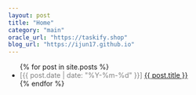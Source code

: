 ```yaml
---
layout: post
title: "Home"
category: "main"
oracle_url: "https://taskify.shop"
blog_url: "https://ijun17.github.io"
---
```


<ul>
  {% for post in site.posts %}
    <li>
      <span style="color:gray;">[{{ post.date | date: "%Y-%m-%d" }}] </span> 
      <a  class="post-link" href="{{ post.url }}">{{ post.title }} </a>
    </li>
{% endfor %}
</ul>

<!--
# 프로젝트

{% capture project1 %}

## 연구실 AR 안전교육 시스템

[배포1(백엔드 테스트 더블)]({{page.blog_url}}/LSA-web) / [배포2]({{page.oracle_url}}/LSA) / [깃허브](https://github.com/ijun17/LSA-web) / [REST API 정의서](https://cyber-mitten-d95.notion.site/LSA-REST-API-df2116c15a564d15acd39837cec2684e)

- 개발인원: 5명
- 개발기간: 2024.03 ~ 2024.07
- 역할: 프론트엔드

이 프로젝트는 AR 기반의 연구실 안전교육 시스템입니다. 사용자가 AR 환경에서 연구 매뉴얼을 직접 작성할 수 있어 맞춤형 안전교육을 받을 수 있는 시스템입니다.

저는 프론트엔드를 담당하여, 브라우저 및 앱의 웹 뷰에서 동작할 반응형 웹을 개발했습니다. 이 과정에서 디자이너와 피그마로 협력했으며, 백엔드 담당과 REST API 정의서를 만들어 협력했습니다.

<ul>{%- include categorizedPosts.html category="capstone" -%}</ul>
{% endcapture %}

{% capture project2 %}

## 웹 게임(Level10)

[배포(게임링크)]({{page.blog_url}}/Level10/) / [깃허브](https://github.com/ijun17/Level10)

- 개발인원: 1명(본인)
- 개발기간: 2020년 1월부터 시작해 꾸준히 개발하고 있습니다.

코드를 작성해 스킬을 만들 수 있는 2D RPG 게임입니다. 자바스크립트에 대한 실력을 향상하고 싶어 진행했던 사이드 프로젝트입니다. 바닐라 자바스크립트로 물리엔진, 멀티 플레이, 화면 UI 및 렌더링, 스케줄링 등을 구현했습니다. 또한 Node.js로 멀티플레이의 매칭 서버(시그널링 서버)를 구현했습니다.

<ul>{%- include categorizedPosts.html category="Level10(web game)" -%}</ul>
{% endcapture %}

{% capture project3 %}

## 블로그

개발하면서 맞닥뜨린 문제 상황을 기록하기 위해 만들었습니다. 깔끔함과 군더더기 없음을 지향하며 디자인했으며, 지금까지 보고 개인적으로 느껴왔던 블로그들의 단점을 해결했습니다.

- 다른 포스트로 이동했을 때 내비게이션 바가 초기화되는 것을 막기 위해 SPA로 구현하였습니다.
- 페이지 이동 없이 내비게이션 바에서 모든 카테고리와 포스트를 볼 수 있도록 하였습니다.
- 반응형 웹으로 컴퓨터, 태블릿, 모바일 화면이 모두 잘 보이도록 하였습니다.

<ul>{%- include categorizedPosts.html category="my blog" -%}</ul>
{% endcapture %}

{% capture project4 %}

## 그 외

### 모바일 기기 원격 접근 시스템

[배포(웹)]({{page.oracle_url}}/connect) / [깃허브](https://github.com/ijun17/mobile-connect)

안드로이드 웹 뷰로 하이브리드 앱을 개발하였고, 파일을 접근하는 브리지를 만들었습니다.

<ul>{%- include categorizedPosts.html category="mobile connect" -%}</ul>

<br>

### 코인 급상승 예측 시스템

[배포]({{page.oracle_url}}/coins) / [깃허브](https://github.com/ijun17/surge-coin-predictor)

스팸 코인의 가격 급상승을 ML로 예측하였습니다. 시계열 데이터를 학습하기 위해 윈도우로 데이터를 전처리했습니다.

<ul>{%- include categorizedPosts.html category="aiot coin" -%}</ul>

<br>

### WebRTC 채팅 서비스

[배포]({{page.blog_url}}/WebRTC-chat) / [깃허브](https://github.com/ijun17/WebRTC-chat)

WebRTC를 공부하기 위해 개발한 간단한 채팅 서비스입니다.

<ul>{%- include categorizedPosts.html category="WebRTC chat" -%}</ul>
{% endcapture %}

<div class="box">{{project1 | markdownify}}</div>
<div class="box">{{project2 | markdownify}}</div>
<div class="box">{{project3 | markdownify}}</div>
<div class="box">{{project4 | markdownify}}</div>

# 수상내역

[증빙자료](https://cyber-mitten-d95.notion.site/11d1f8769793474e8c4ce2c8f3c0d1c6?pvs=4)

### 2023 XR 디바이스 콘텐츠 아이디어톤 장려상

(구미전자정보기술원장상, 2023.11)

### 2024 자율주행 SW 교육 및 경진대회 대상

(전북대학교 공과대학장상, 2024.02)

### 2024 한국정보기술학회 대학생논문경진대회 금상

(”자이로센서 데이터 및 이미지 데이터를 이용한 Aruco 마커 기반 AR 안전 교육 시스템”, 2024.05)

# 활동

### 전북대학교 소프트웨어공학과 동아리 AM:PM

- 기간: 2020.03 ~ 현재
- 활동: 2020년도 웹 스터디 멘티, 2023년도 운영진, 2023년도 깃허브 스터디 멘토

### 코드클럽 한국위원회 코딩교육 봉사활동

- 기간: 2023.04 ~ 2023.07
- 활동: 중산초등학교 학생들에게 코딩 교육을 했습니다.

### 전북대학교 AI동아리 Jbig

- 기간: 2024.03 ~ 현재
- 활동: 매주 파이썬 인공지능 세미나에 참석했고, 비전공자 분들과 프로젝트를 진행중입니다. -->

